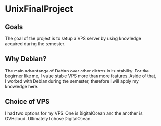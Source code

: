 # UnixFinalProject
## Goals
The goal of the project is to setup a VPS server by using knowledge acquired during the semester.

## Why Debian?
The main advantange of Debian over other distros is its stability. For the beginner like me, I value stable VPS more than more features. Aside of that, I worked with Debian during the semester, therefore I will apply my knowledge here.

## Choice of VPS
I had two options for my VPS. One is DigitalOcean and the another is OVHcloud. Ultimately I chose DigitalOcean.
